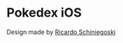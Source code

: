 # Pokedex iOS

Design made by [Ricardo Schiniegoski](https://www.figma.com/community/file/979132880663340794)
